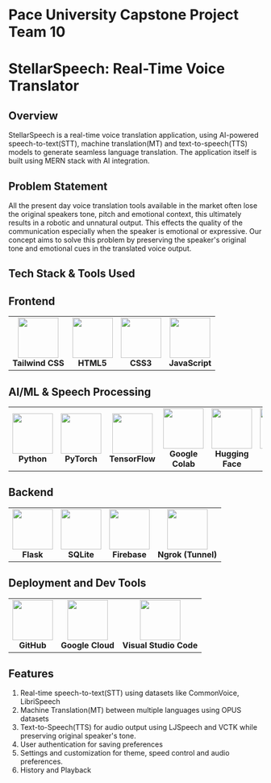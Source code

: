 # Pace University Capstone Project Team 10
# **StellarSpeech: Real-Time Voice Translator**
## **Overview**
StellarSpeech is a real-time voice translation application, using AI-powered speech-to-text(STT), machine translation(MT) and text-to-speech(TTS) models to generate seamless language translation. The application itself is built using MERN stack with AI integration.

## **Problem Statement**
All the present day voice translation tools available in the market often lose the original speakers tone, pitch and emotional context, this ultimately results in a robotic and unnatural output. This effects the quality of the communication especially when the speaker is emotional or expressive. Our concept aims to solve this problem by preserving the speaker's original tone and emotional cues in the translated voice output. 
<h2>Tech Stack & Tools Used</h2>

## Frontend
<table>
  <tr>
    <td align="center">
      <img src="https://cdn.jsdelivr.net/gh/devicons/devicon/icons/tailwindcss/tailwindcss-original.svg" width="80"><br>
      <b>Tailwind CSS</b>
    </td>
    <td align="center">
      <img src="https://cdn.jsdelivr.net/gh/devicons/devicon/icons/html5/html5-original.svg" width="80"><br>
      <b>HTML5</b>
    </td>
    <td align="center">
      <img src="https://cdn.jsdelivr.net/gh/devicons/devicon/icons/css3/css3-original.svg" width="80"><br>
      <b>CSS3</b>
    </td>
    <td align="center">
      <img src="https://cdn.jsdelivr.net/gh/devicons/devicon/icons/javascript/javascript-original.svg" width="80"><br>
      <b>JavaScript</b>
    </td>
  </tr>
</table>

## AI/ML & Speech Processing
<table>
  <tr>
    <td align="center">
      <img src="https://cdn.jsdelivr.net/gh/devicons/devicon/icons/python/python-original.svg" width="80"><br>
      <b>Python</b>
    </td>
    <td align="center">
      <img src="https://cdn.jsdelivr.net/gh/devicons/devicon/icons/pytorch/pytorch-original.svg" width="80"><br>
      <b>PyTorch</b>
    </td>
    <td align="center">
      <img src="https://cdn.jsdelivr.net/gh/devicons/devicon/icons/tensorflow/tensorflow-original.svg" width="80"><br>
      <b>TensorFlow</b>
    </td>
    <td align="center">
      <img src="https://upload.wikimedia.org/wikipedia/commons/1/19/Google_Colaboratory_SVG_Logo.svg" width="80"><br>
      <b>Google Colab</b>
    </td>
    <td align="center">
      <img src="https://huggingface.co/front/assets/huggingface_logo-noborder.svg" width="80"><br>
      <b>Hugging Face</b>
    </td>
    <td align="center">
      <img src="https://upload.wikimedia.org/wikipedia/commons/6/6b/Whisper_logo.svg" width="80"><br>
      <b>Whisper AI (STT)</b>
    </td>
    <td align="center">
      <img src="https://upload.wikimedia.org/wikipedia/commons/3/3f/Transformer_model.png" width="80"><br>
      <b>Transformer (MT)</b>
    </td>
    <td align="center">
      <img src="https://upload.wikimedia.org/wikipedia/commons/a/a5/Tacotron_logo.png" width="80"><br>
      <b>Tacotron (TTS)</b>
    </td>
  </tr>
</table>

## Backend
<table>
  <tr>
    <td align="center">
      <img src="https://cdn.jsdelivr.net/gh/devicons/devicon/icons/flask/flask-original.svg" width="80"><br>
      <b>Flask</b>
    </td>
    <td align="center">
      <img src="https://cdn.jsdelivr.net/gh/devicons/devicon/icons/sqlite/sqlite-original.svg" width="80"><br>
      <b>SQLite</b>
    </td>
    <td align="center">
      <img src="https://cdn.jsdelivr.net/gh/devicons/devicon/icons/firebase/firebase-plain.svg" width="80"><br>
      <b>Firebase</b>
    </td>
    <td align="center">
      <img src="https://cdn.jsdelivr.net/gh/devicons/devicon/icons/nginx/nginx-original.svg" width="80"><br>
      <b>Ngrok (Tunnel)</b>
    </td>
  </tr>
</table>

## Deployment and Dev Tools
<table>
  <tr>
    <td align="center">
      <img src="https://cdn.jsdelivr.net/gh/devicons/devicon/icons/github/github-original.svg" width="80"><br>
      <b>GitHub</b>
    </td>
    <td align="center">
      <img src="https://cdn.jsdelivr.net/gh/devicons/devicon/icons/googlecloud/googlecloud-original.svg" width="80"><br>
      <b>Google Cloud</b>
    </td>
    <td align="center">
      <img src="https://cdn.jsdelivr.net/gh/devicons/devicon/icons/vscode/vscode-original.svg" width="80"><br>
      <b>Visual Studio Code</b>
    </td>
  </tr>
</table>

## **Features**
1. Real-time speech-to-text(STT) using datasets like CommonVoice, LibriSpeech
2. Machine Translation(MT) between multiple languages using OPUS datasets
3. Text-to-Speech(TTS) for audio output using LJSpeech and VCTK while preserving original speaker's tone.
4. User authentication for saving preferences
5. Settings and customization for theme, speed control and audio preferences.
6. History and Playback


